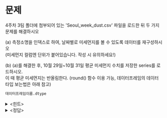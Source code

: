 # 문제

4주차 3팀 폴더에 첨부되어 있는 'Seoul_week_dust.csv' 파일을 로드한 뒤 두 가지 문제를 해결하시오

(a) 측정소명을 인덱스로 하여, 날짜별로 미세먼지를 볼 수 있도록 데이터를 재구성하시오    
(미세먼지 컬럼엔 단위가 붙어있습니다. 작성 시 유의하세요!)    

(b) (a)를 해결한 후, 10월 29일~10월 31일 평균 미세먼지 수치를 저장한 series를 로드하시오.    
이 때 평균 미세먼지는 반올림한다. (round() 함수 이용 가능, 데이터프레임의 데이터 타입 보는법은 아래 참고)   

```python
데이터프레임이름.dtype
```

<details><summary><힌트></summary>
<p>

> (a) 교재 237p, pdf.ver 239p   
> (b) 교재 210p, pdf.ver 212p

</p>
</details>

<details><summary><정답></summary>
<p>
  
(a)
```python
import pandas as pd

dust = pd.read_csv('Seoul_week_dust.csv')

#필요한 요소만 남기기
dust=dust[['측정일자', '측정소명', '미세먼지(㎍/㎥)']]

#(a) pivot 이용
dust = dust.pivot(index = '측정소명', columns = '측정일자', values='미세먼지(㎍/㎥)')
dust

#(b) apply 이용, 날짜 컬럼의 데이터 타입은 int 이기에 아래와 같이 작성
dust[[20231029, 20231030, 20231031]].apply(lambda x:round((x.sum())/3), axis=1)

```

<br/>
<img src = https://github.com/yoonie03/image/assets/128327967/f1f013a6-def0-4e75-acbc-8576f69c9d5a>
<br/>

<br/>
<img src = https://github.com/yoonie03/image/assets/128327967/48916753-d786-470c-bfb9-2a620cb15886>
<br/>

</p>
